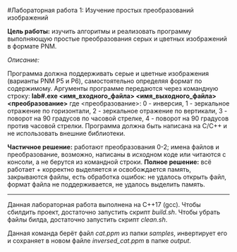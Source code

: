 #Лабораторная работа 1: Изучение простых преобразований изображений

**Цель работы:** изучить алгоритмы и реализовать программу выполняющую простые преобразования серых и цветных изображений в формате PNM.

*Описание:*

Программа должна поддерживать серые и цветные изображения (варианты PNM P5 и P6), самостоятельно определяя формат по содержимому.
Аргументы программе передаются через командную строку:
**lab#.exe <имя_входного_файла> <имя_выходного_файла> <преобразование>**
где <преобразование>:
0 - инверсия,
1 - зеркальное отражение по горизонтали,
2 - зеркальное отражение по вертикали,
3 - поворот на 90 градусов по часовой стрелке,
4 - поворот на 90 градусов против часовой стрелки.
Программа должна быть написана на C/C++ и не использовать внешние библиотеки.

**Частичное решение:** работают преобразования 0-2; имена файлов и преобразование, возможно, написаны в исходном коде или читаются с консоли, а не берутся из командной строки.
**Полное решение:** всё работает + корректно выделяется и освобождается память, закрываются файлы, есть обработка ошибок: не удалось открыть файл, формат файла не поддерживается, не удалось выделить память.

____________________________________________________

Данная лабораторная работа выполнена на C++17 (gcc).
Чтобы сбилдить проект, достаточно запустить скрипт *build.sh*.
Чтобы убрать файлы билда, достаточно запустить скрипт *clean.sh*.

Данная команда берёт файл *cat.ppm* из папки *samples*, инвертирует его и сохраняет в новом файле *inversed_cat.ppm* в папке *output*.